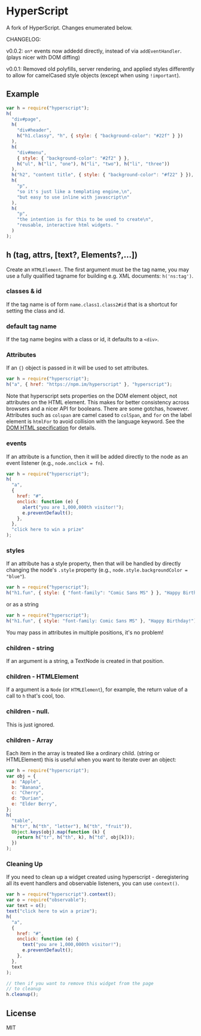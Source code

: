 # HyperScript

A fork of HyperScript. Changes enumerated below.

CHANGELOG:

v0.0.2: `on*` events now addedd directly, instead of via `addEventHandler`. (plays nicer with DOM diffing)

v0.0.1: Removed old polyfills, server rendering, and applied styles differently to allow for camelCased style objects (except when using `!important`).

## Example

```js
var h = require("hyperscript");
h(
  "div#page",
  h(
    "div#header",
    h("h1.classy", "h", { style: { "background-color": "#22f" } })
  ),
  h(
    "div#menu",
    { style: { "background-color": "#2f2" } },
    h("ul", h("li", "one"), h("li", "two"), h("li", "three"))
  ),
  h("h2", "content title", { style: { "background-color": "#f22" } }),
  h(
    "p",
    "so it's just like a templating engine,\n",
    "but easy to use inline with javascript\n"
  ),
  h(
    "p",
    "the intention is for this to be used to create\n",
    "reusable, interactive html widgets. "
  )
);
```

## h (tag, attrs, [text?, Elements?,...])

Create an `HTMLElement`. The first argument must be the tag name, you may use a
fully qualified tagname for building e.g. XML documents: `h('ns:tag')`.

### classes & id

If the tag name is of form `name.class1.class2#id` that is a shortcut
for setting the class and id.

### default tag name

If the tag name begins with a class or id, it defaults to a `<div>`.

### Attributes

If an `{}` object is passed in it will be used to set attributes.

```js
var h = require("hyperscript");
h("a", { href: "https://npm.im/hyperscript" }, "hyperscript");
```

Note that hyperscript sets properties on the DOM element object, not
attributes on the HTML element. This makes for better consistency across
browsers and a nicer API for booleans. There are some gotchas, however.
Attributes such as `colspan` are camel cased to `colSpan`, and `for` on the
label element is `htmlFor` to avoid collision with the language keyword. See the
[DOM HTML specification](http://www.w3.org/TR/DOM-Level-2-HTML/html.html)
for details.

### events

If an attribute is a function, then it will be added directly to the node as an event listener (e.g., `node.onclick = fn`).

```js
var h = require("hyperscript");
h(
  "a",
  {
    href: "#",
    onclick: function (e) {
      alert("you are 1,000,000th visitor!");
      e.preventDefault();
    },
  },
  "click here to win a prize"
);
```

### styles

If an attribute has a style property, then that will be handled by directly changing the node's `.style` property (e.g., `node.style.backgroundColor = "blue"`).

```js
var h = require("hyperscript");
h("h1.fun", { style: { "font-family": "Comic Sans MS" } }, "Happy Birthday!");
```

or as a string

```js
var h = require("hyperscript");
h("h1.fun", { style: "font-family: Comic Sans MS" }, "Happy Birthday!");
```

You may pass in attributes in multiple positions, it's no problem!

### children - string

If an argument is a string, a TextNode is created in that position.

### children - HTMLElement

If a argument is a `Node` (or `HTMLElement`), for example, the return value of a call to `h`
that's cool, too.

### children - null.

This is just ignored.

### children - Array

Each item in the array is treated like a ordinary child. (string or HTMLElement)
this is useful when you want to iterate over an object:

```js
var h = require("hyperscript");
var obj = {
  a: "Apple",
  b: "Banana",
  c: "Cherry",
  d: "Durian",
  e: "Elder Berry",
};
h(
  "table",
  h("tr", h("th", "letter"), h("th", "fruit")),
  Object.keys(obj).map(function (k) {
    return h("tr", h("th", k), h("td", obj[k]));
  })
);
```

### Cleaning Up

If you need to clean up a widget created using hyperscript - deregistering all its event handlers and observable listeners, you can use `context()`.

```js
var h = require("hyperscript").context();
var o = require("observable");
var text = o();
text("click here to win a prize");
h(
  "a",
  {
    href: "#",
    onclick: function (e) {
      text("you are 1,000,000th visitor!");
      e.preventDefault();
    },
  },
  text
);

// then if you want to remove this widget from the page
// to cleanup
h.cleanup();
```

## License

MIT
